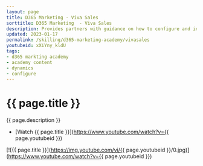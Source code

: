 ```yaml
---
layout: page
title: D365 Marketing - Viva Sales
sorttitle: D365 Marketing  - Viva Sales
description: Provides partners with guidance on how to configure and integrate Viva Sales, Dynamics 365 Sales, Microsoft Outlook and Microsoft Teams.
updated: 2023-01-17
permalink: /skilling/d365-marketing-academy/vivasales
youtubeid: xXiYny_kldU
tags: 
- d365 markting academy
- academy content
- dynamics
- configure
---
```


# {{ page.title }}

{{ page.description }}

* [Watch {{ page.title }}](https://www.youtube.com/watch?v={{ page.youtubeid }})

[![{{ page.title }}](https://img.youtube.com/vi/{{ page.youtubeid }}/0.jpg)](https://www.youtube.com/watch?v={{ page.youtubeid }})
